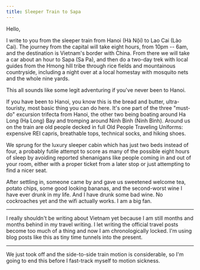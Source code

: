 ```yaml
---
title: Sleeper Train to Sapa
---
```


Hello,

I write to you from the sleeper train from Hanoi (Hà Nội) to Lao Cai (Lào Cai). The journey from the capital will take eight hours, from 10pm -- 6am, and the destination is Vietnam's border with China. From there we will take a car about an hour to Sapa (Sa Pa), and then do a two-day trek with local guides from the Hmong hill tribe through rice fields and mountainous countryside, including a night over at a local homestay with mosquito nets and the whole nine yards.

This all sounds like some legit adventuring if you've never been to Hanoi.

If you have been to Hanoi, you know this is the bread and butter, ultra-touristy, most basic thing you can do here. It's one part of the three "must-do" excursion trifecta from Hanoi, the other two being boating around Ha Long (Hạ Long) Bay and tromping around Ninh Binh (Ninh Bình). Around us on the train are old people decked in full Old People Traveling Uniforms: expensive REI capris, breathable tops, technical socks, and hiking shoes.

We sprung for the luxury sleeper cabin which has just two beds instead of four, a probably futile attempt to score as many of the possible eight hours of sleep by avoiding reported shenanigans like people coming in and out of your room, either with a proper ticket from a later stop or just attempting to find a nicer seat.

After settling in, someone came by and gave us sweetened welcome tea, potato chips, some good looking bananas, and the second-worst wine I have ever drunk in my life. And I have drunk some bad wine. No cockroaches yet and the wifi actually works. I am a big fan.

---

I really shouldn't be writing about Vietnam yet because I am still months and months behind in my travel writing. I let writing the official travel posts become too much of a thing and now I am chronologically locked. I'm using blog posts like this as tiny time tunnels into the present.

---

We just took off and the side-to-side train motion is considerable, so I'm going to end this before I fast-track myself to motion sickness.
